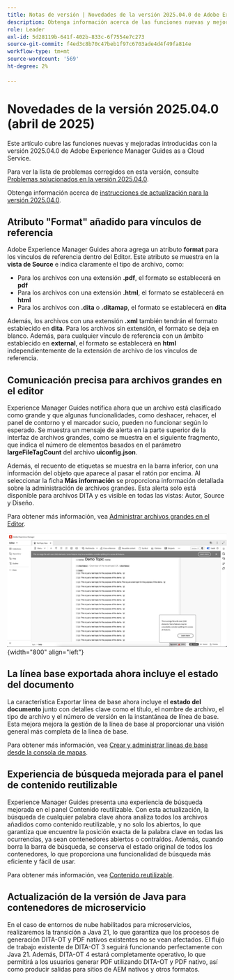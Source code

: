 ```yaml
---
title: Notas de versión | Novedades de la versión 2025.04.0 de Adobe Experience Manager Guides
description: Obtenga información acerca de las funciones nuevas y mejoradas de la versión 2025.04.0 de Adobe Experience Manager Guides
role: Leader
exl-id: 5d28119b-641f-402b-833c-6f7554e7c273
source-git-commit: f4ed3c8b70c47beb1f97c6703ade4d4f49fa814e
workflow-type: tm+mt
source-wordcount: '569'
ht-degree: 2%

---
```


# Novedades de la versión 2025.04.0 (abril de 2025)

Este artículo cubre las funciones nuevas y mejoradas introducidas con la versión 2025.04.0 de Adobe Experience Manager Guides as a Cloud Service.

Para ver la lista de problemas corregidos en esta versión, consulte [Problemas solucionados en la versión 2025.04.0](fixed-issues-2025-04-0.md).

Obtenga información acerca de [instrucciones de actualización para la versión 2025.04.0](../release-info/upgrade-instructions-2025-04-0.md).

## Atributo &quot;Format&quot; añadido para vínculos de referencia

Adobe Experience Manager Guides ahora agrega un atributo **format** para los vínculos de referencia dentro del Editor. Este atributo se muestra en la **vista de Source** e indica claramente el tipo de archivo, como:

- Para los archivos con una extensión **.pdf**, el formato se establecerá en **pdf**
- Para los archivos con una extensión **.html**, el formato se establecerá en **html**
- Para los archivos con **.dita** o **.ditamap**, el formato se establecerá en **dita**

Además, los archivos con una extensión **.xml** también tendrán el formato establecido en **dita**. Para los archivos sin extensión, el formato se deja en blanco. Además, para cualquier vínculo de referencia con un ámbito establecido en **external**, el formato se establecerá en **html** independientemente de la extensión de archivo de los vínculos de referencia.


## Comunicación precisa para archivos grandes en el editor

Experience Manager Guides notifica ahora que un archivo está clasificado como grande y que algunas funcionalidades, como deshacer, rehacer, el panel de contorno y el marcador sucio, pueden no funcionar según lo esperado. Se muestra un mensaje de alerta en la parte superior de la interfaz de archivos grandes, como se muestra en el siguiente fragmento, que indica el número de elementos basados en el parámetro **largeFileTagCount** del archivo **uiconfig.json**.

Además, el recuento de etiquetas se muestra en la barra inferior, con una información del objeto que aparece al pasar el ratón por encima. Al seleccionar la ficha **Más información** se proporciona información detallada sobre la administración de archivos grandes. Esta alerta solo está disponible para archivos DITA y es visible en todas las vistas: Autor, Source y Diseño.

Para obtener más información, vea [Administrar archivos grandes en el Editor](../user-guide/web-editor-other-features.md#handling-large-files-in-the-editor).

![](assets/add-toast-tag-count.png){width="800" align="left"}

## La línea base exportada ahora incluye el estado del documento

La característica Exportar línea de base ahora incluye el **estado del documento** junto con detalles clave como el título, el nombre de archivo, el tipo de archivo y el número de versión en la instantánea de línea de base. Esta mejora mejora la gestión de la línea de base al proporcionar una visión general más completa de la línea de base.

Para obtener más información, vea [Crear y administrar líneas de base desde la consola de mapas](../user-guide/web-editor-baseline.md#manage-baselines).

## Experiencia de búsqueda mejorada para el panel de contenido reutilizable

Experience Manager Guides presenta una experiencia de búsqueda mejorada en el panel Contenido reutilizable. Con esta actualización, la búsqueda de cualquier palabra clave ahora analiza todos los archivos añadidos como contenido reutilizable, y no solo los abiertos, lo que garantiza que encuentre la posición exacta de la palabra clave en todas las ocurrencias, ya sean contenedores abiertos o contraídos. Además, cuando borra la barra de búsqueda, se conserva el estado original de todos los contenedores, lo que proporciona una funcionalidad de búsqueda más eficiente y fácil de usar.

Para obtener más información, vea [Contenido reutilizable](../user-guide/web-editor-features.md#reusable-content).


## Actualización de la versión de Java para contenedores de microservicio

En el caso de entornos de nube habilitados para microservicios, realizaremos la transición a Java 21, lo que garantiza que los procesos de generación DITA-OT y PDF nativos existentes no se vean afectados. El flujo de trabajo existente de DITA-OT 3 seguirá funcionando perfectamente con Java 21.  Además, DITA-OT 4 estará completamente operativo, lo que permitirá a los usuarios generar PDF utilizando DITA-OT y PDF nativo, así como producir salidas para sitios de AEM nativos y otros formatos.
